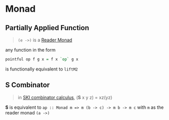 # Monad

## Partially Applied Function

> `(e ->)` is a [Reader Monad](http://hackage.haskell.org/packages/archive/mtl/latest/doc/html/Control-Monad-Reader.html)

any function in the form
```hs
pointful op f g x = f x `op` g x
```

is functionally equivalent to `liftM2`

## S Combinator

> in [SKI combinator calculus](https://en.wikipedia.org/wiki/SKI_combinator_calculus), (**S** x y z) = xz(yz)

**S** is equivalent to `ap :: Monad m => m (b -> c) -> m b -> m c` with `m` as the reader monad `(a ->)`
